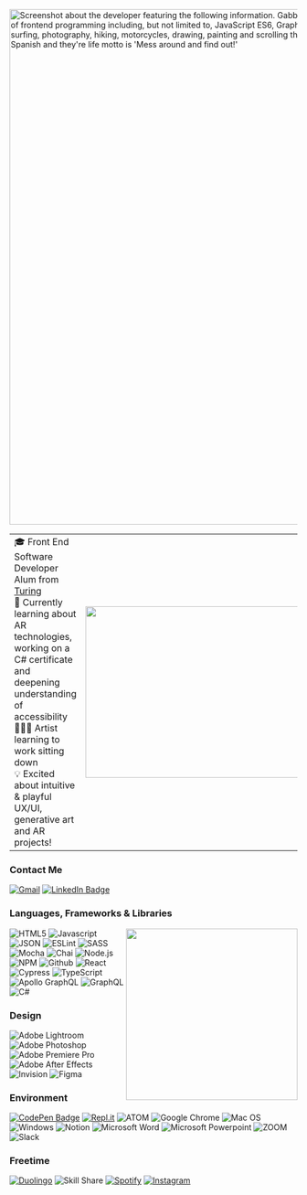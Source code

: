 <img 
 width="902" alt="Screenshot about the developer featuring the following information. Gabby Recny has they/them pronouns and knows an abundance of frontend programming including, but not limited to, JavaScript ES6, GraphQL, C#, TypeScript and CSS/SCSS. They're hobbies are surfing, photography, hiking, motorcycles, drawing, painting and scrolling the internet for dogs to adopt. Gabby speaks English and Spanish and they're life motto is 'Mess around and find out!'"   
src="https://user-images.githubusercontent.com/84749512/231305986-aecf84f7-34f5-4e36-85cc-0907fa165fba.png"
 />

</table>
<table style="width:100%" border="0" rules="none" cellspacing="0" cellpadding="0">
  <tr>
    <td style="border:none">
				🎓 Front End Software Developer Alum from <a href="https://turing.edu/" target="_blank">Turing</a>
				<br>
        🌱 Currently learning about AR technologies, working on a C# certificate and deepening understanding of accessibility
				<br>
        👩🏽‍💻 Artist learning to work sitting down
				<br>
        💡 Excited about intuitive & playful UX/UI, generative art and AR projects!
      </ul>
    </td>
    <td style="border:none"><img height="300" width="600" src="https://github-readme-stats.vercel.app/api?username=Gabby-Recny"></td>
  </tr>
</table>


### Contact Me
[![Gmail](https://img.shields.io/badge/Gmail-D14836?style=for-the-badge&logo=gmail&logoColor=white)](mailto:gabby.recny@gmail.com)
[![LinkedIn Badge](https://img.shields.io/badge/LinkedIn-0077B5?style=for-the-badge&logo=linkedin&logoColor=white)](https://www.linkedin.com/in/gabbyrecny/)

### Languages, Frameworks & Libraries 
<img align="right" width="300" src="https://github-readme-stats.vercel.app/api/top-langs/?username=Gabby-Recny">

![HTML5](https://img.shields.io/badge/HTML5-E34F26?style=for-the-badge&logo=html5&logoColor=white)
![Javascript](https://img.shields.io/badge/JavaScript-323330?style=for-the-badge&logo=javascript&logoColor=F7DF1E)
![JSON](https://img.shields.io/badge/json-5E5C5C?style=for-the-badge&logo=json&logoColor=white)
![ESLint](https://img.shields.io/badge/eslint-3A33D1?style=for-the-badge&logo=eslint&logoColor=white)
![SASS](https://img.shields.io/badge/Sass-CC6699?style=for-the-badge&logo=sass&logoColor=white)
![Mocha](https://img.shields.io/badge/Mocha-8D6748?style=for-the-badge&logo=Mocha&logoColor=white)
![Chai](https://img.shields.io/badge/chai-A30701?style=for-the-badge&logo=chai&logoColor=white)
![Node.js](https://img.shields.io/badge/Node.js-339933?style=for-the-badge&logo=nodedotjs&logoColor=white)
![NPM](https://img.shields.io/badge/npm-CB3837?style=for-the-badge&logo=npm&logoColor=white)
![Github](https://img.shields.io/badge/GitHub-100000?style=for-the-badge&logo=github&logoColor=white)
![React](https://img.shields.io/badge/React-20232A?style=for-the-badge&logo=react&logoColor=61DAFB)
![Cypress](https://img.shields.io/badge/Cypress-17202C?style=for-the-badge&logo=cypress&logoColor=white)
![TypeScript](https://img.shields.io/badge/typescript-%23007ACC.svg?style=for-the-badge&logo=typescript&logoColor=white)
![Apollo GraphQL](https://img.shields.io/badge/Apollo%20GraphQL-311C87?&style=for-the-badge&logo=Apollo%20GraphQL&logoColor=white)
![GraphQL](https://img.shields.io/badge/GraphQl-E10098?style=for-the-badge&logo=graphql&logoColor=white)
![C#](https://img.shields.io/badge/c%23-%23239120.svg?style=for-the-badge&logo=c-sharp&logoColor=white)
		

### Design
![Adobe Lightroom](https://img.shields.io/badge/Adobe%20Lightroom-31A8FF?style=for-the-badge&logo=Adobe%20Lightroom&logoColor=white)
![Adobe Photoshop](https://img.shields.io/badge/Adobe%20Photoshop-31A8FF?style=for-the-badge&logo=Adobe%20Photoshop&logoColor=black
)
![Adobe Premiere Pro](https://img.shields.io/badge/Adobe%20Premiere%20Pro-9999FF?style=for-the-badge&logo=Adobe%20Premiere%20Pro&logoColor=white)
![Adobe After Effects](https://img.shields.io/badge/Adobe%20after%20affects-CF96FD?style=for-the-badge&logo=Adobe%20after%20effects&logoColor=393665)
![Invision](https://img.shields.io/badge/InVision-FF3366?style=for-the-badge&logo=InVision&logoColor=white)
![Figma](https://img.shields.io/badge/figma-%23F24E1E.svg?style=for-the-badge&logo=figma&logoColor=white)

### Environment
[![CodePen Badge](https://img.shields.io/badge/CodePen-Profile-informational?style=flat&logo=codepen&logoColor=white&color=black)](https://codepen.io/gjtrecny1991)
[![Repl.it](https://img.shields.io/badge/Repl.it-%230D101E.svg?style=for-the-badge&logo=replit&logoColor=white)](https://replit.com/@gjtrecny1991)
![ATOM](https://img.shields.io/badge/Atom-66595C?style=for-the-badge&logo=Atom&logoColor=white)
![Google Chrome](https://img.shields.io/badge/Google_chrome-4285F4?style=for-the-badge&logo=Google-chrome&logoColor=white)
![Mac OS](https://img.shields.io/badge/mac%20os-000000?style=for-the-badge&logo=apple&logoColor=white)
![Windows](https://img.shields.io/badge/Windows-0078D6?style=for-the-badge&logo=windows&logoColor=white)
![Notion](https://img.shields.io/badge/Notion-000000?style=for-the-badge&logo=notion&logoColor=white)
![Microsoft Word](https://img.shields.io/badge/Microsoft_Word-2B579A?style=for-the-badge&logo=microsoft-word&logoColor=white)
![Microsoft Powerpoint](https://img.shields.io/badge/Microsoft_PowerPoint-B7472A?style=for-the-badge&logo=microsoft-powerpoint&logoColor=white)
![ZOOM](https://img.shields.io/badge/Zoom-2D8CFF?style=for-the-badge&logo=zoom&logoColor=white)
![Slack](https://img.shields.io/badge/Slack-4A154B?style=for-the-badge&logo=slack&logoColor=white)




### Freetime
[![Duolingo](https://img.shields.io/badge/Duolingo-58CC02?style=for-the-badge&logo=Duolingo&logoColor=white)](https://www.duolingo.com/profile/gjtrecny)
![Skill Share](https://img.shields.io/badge/skill%20share-002333?style=for-the-badge&logo=skillshare&logoColor=white)
[![Spotify](https://img.shields.io/badge/Spotify-1ED760?&style=for-the-badge&logo=spotify&logoColor=white)](https://open.spotify.com/user/gabby_recny?si=5dde64122a6e4140)
[![Instagram](https://img.shields.io/badge/Instagram-E4405F?style=for-the-badge&logo=instagram&logoColor=white)](https://www.instagram.com/golden_greyscale/)

